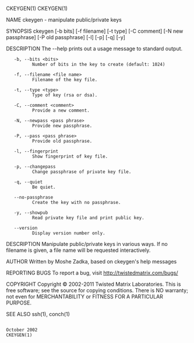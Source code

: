CKEYGEN(1)                                                                                                                                                                                     CKEYGEN(1)

NAME
       ckeygen - manipulate public/private keys

SYNOPSIS
       ckeygen [-b bits] [-f filename] [-t type] [-C comment] [-N new passphrase] [-P old passphrase] [-l] [-p] [-q] [-y]

DESCRIPTION
       The --help prints out a usage message to standard output.

       -b, --bits <bits>
              Number of bits in the key to create (default: 1024)

       -f, --filename <file name>
              Filename of the key file.

       -t, --type <type>
              Type of key (rsa or dsa).

       -C, --comment <comment>
              Provide a new comment.

       -N, --newpass <pass phrase>
              Provide new passphrase.

       -P, --pass <pass phrase>
              Provide old passphrase.

       -l, --fingerprint
              Show fingerprint of key file.

       -p, --changepass
              Change passphrase of private key file.

       -q, --quiet
              Be quiet.

       --no-passphrase
              Create the key with no passphrase.

       -y, --showpub
              Read private key file and print public key.

       --version
              Display version number only.

DESCRIPTION
       Manipulate public/private keys in various ways.  If no filename is given, a file name will be requested interactively.

AUTHOR
       Written by Moshe Zadka, based on ckeygen's help messages

REPORTING BUGS
       To report a bug, visit http://twistedmatrix.com/bugs/

COPYRIGHT
       Copyright © 2002-2011 Twisted Matrix Laboratories.
       This is free software; see the source for copying conditions.  There is NO warranty; not even for MERCHANTABILITY or FITNESS FOR A PARTICULAR PURPOSE.

SEE ALSO
       ssh(1), conch(1)

                                                                                               October 2002                                                                                    CKEYGEN(1)
